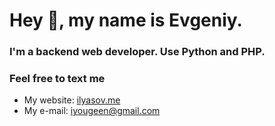 # Hey 👋, my name is Evgeniy.
### I'm a backend web developer. Use Python and PHP.


### Feel free to text me

- My website: <a href="https://ilyasov.me/" rel="me">ilyasov.me </a>
- My e-mail: <a href="mailto:iyougeen@gmail.com" rel="me">iyougeen@gmail.com</a>
